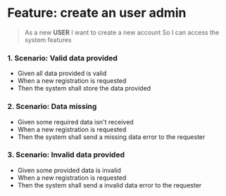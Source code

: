# Feature: create an user admin
> As a new **USER**
> I want to create a new account
> So I can access the system features

### 1. Scenario: Valid data provided
- Given all data provided is valid
- When a new registration is requested
- Then the system shall store the data provided

### 2. Scenario: Data missing
- Given some required data isn't received
- When a new registration is requested
- Then the system shall send a missing data error to the requester

### 3. Scenario: Invalid data provided
- Given some provided data is invalid
- When a new registration is requested
- Then the system shall send a invalid data error to the requester
